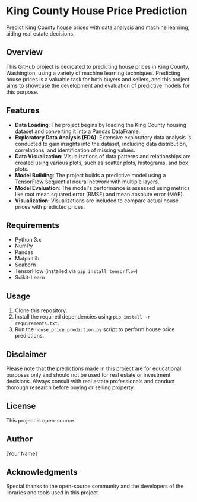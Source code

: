 # King County House Price Prediction
Predict King County house prices with data analysis and machine learning, aiding real estate decisions.

## Overview

This GitHub project is dedicated to predicting house prices in King County, Washington, using a variety of machine learning techniques. Predicting house prices is a valuable task for both buyers and sellers, and this project aims to showcase the development and evaluation of predictive models for this purpose.

## Features

- **Data Loading**: The project begins by loading the King County housing dataset and converting it into a Pandas DataFrame.
- **Exploratory Data Analysis (EDA)**: Extensive exploratory data analysis is conducted to gain insights into the dataset, including data distribution, correlations, and identification of missing values.
- **Data Visualization**: Visualizations of data patterns and relationships are created using various plots, such as scatter plots, histograms, and box plots.
- **Model Building**: The project builds a predictive model using a TensorFlow Sequential neural network with multiple layers.
- **Model Evaluation**: The model's performance is assessed using metrics like root mean squared error (RMSE) and mean absolute error (MAE).
- **Visualization**: Visualizations are included to compare actual house prices with predicted prices.

## Requirements

- Python 3.x
- NumPy
- Pandas
- Matplotlib
- Seaborn
- TensorFlow (installed via `pip install tensorflow`)
- Scikit-Learn

## Usage

1. Clone this repository.
2. Install the required dependencies using `pip install -r requirements.txt`.
3. Run the `house_price_prediction.py` script to perform house price predictions.

## Disclaimer

Please note that the predictions made in this project are for educational purposes only and should not be used for real estate or investment decisions. Always consult with real estate professionals and conduct thorough research before buying or selling property.

## License

This project is open-source.

## Author

[Your Name]

## Acknowledgments

Special thanks to the open-source community and the developers of the libraries and tools used in this project.
